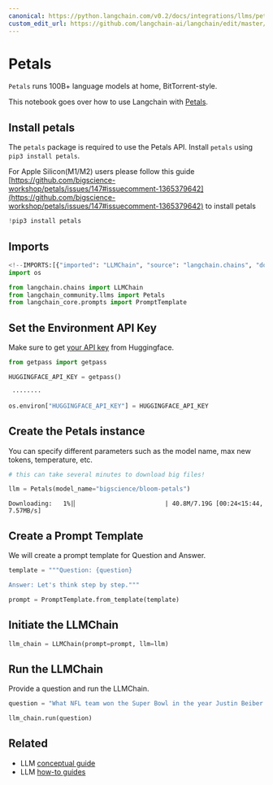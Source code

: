 ```yaml
---
canonical: https://python.langchain.com/v0.2/docs/integrations/llms/petals/
custom_edit_url: https://github.com/langchain-ai/langchain/edit/master/docs/docs/integrations/llms/petals.ipynb
---
```


# Petals

`Petals` runs 100B+ language models at home, BitTorrent-style.

This notebook goes over how to use Langchain with [Petals](https://github.com/bigscience-workshop/petals).

## Install petals
The `petals` package is required to use the Petals API. Install `petals` using `pip3 install petals`.

For Apple Silicon(M1/M2) users please follow this guide [https://github.com/bigscience-workshop/petals/issues/147#issuecomment-1365379642](https://github.com/bigscience-workshop/petals/issues/147#issuecomment-1365379642) to install petals 

```python
!pip3 install petals
```

## Imports

```python
<!--IMPORTS:[{"imported": "LLMChain", "source": "langchain.chains", "docs": "https://api.python.langchain.com/en/latest/chains/langchain.chains.llm.LLMChain.html", "title": "Petals"}, {"imported": "Petals", "source": "langchain_community.llms", "docs": "https://api.python.langchain.com/en/latest/llms/langchain_community.llms.petals.Petals.html", "title": "Petals"}, {"imported": "PromptTemplate", "source": "langchain_core.prompts", "docs": "https://api.python.langchain.com/en/latest/prompts/langchain_core.prompts.prompt.PromptTemplate.html", "title": "Petals"}]-->
import os

from langchain.chains import LLMChain
from langchain_community.llms import Petals
from langchain_core.prompts import PromptTemplate
```

## Set the Environment API Key
Make sure to get [your API key](https://huggingface.co/docs/api-inference/quicktour#get-your-api-token) from Huggingface.

```python
from getpass import getpass

HUGGINGFACE_API_KEY = getpass()
```
```output
 ········
```

```python
os.environ["HUGGINGFACE_API_KEY"] = HUGGINGFACE_API_KEY
```

## Create the Petals instance
You can specify different parameters such as the model name, max new tokens, temperature, etc.

```python
# this can take several minutes to download big files!

llm = Petals(model_name="bigscience/bloom-petals")
```
```output
Downloading:   1%|▏                        | 40.8M/7.19G [00:24<15:44, 7.57MB/s]
```
## Create a Prompt Template
We will create a prompt template for Question and Answer.

```python
template = """Question: {question}

Answer: Let's think step by step."""

prompt = PromptTemplate.from_template(template)
```

## Initiate the LLMChain

```python
llm_chain = LLMChain(prompt=prompt, llm=llm)
```

## Run the LLMChain
Provide a question and run the LLMChain.

```python
question = "What NFL team won the Super Bowl in the year Justin Beiber was born?"

llm_chain.run(question)
```

## Related

- LLM [conceptual guide](/docs/concepts/#llms)
- LLM [how-to guides](/docs/how_to/#llms)